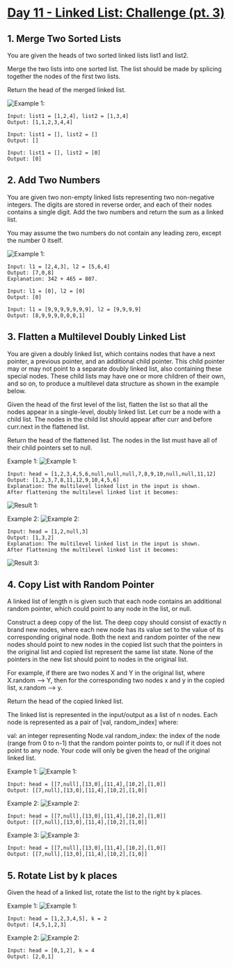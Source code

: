 #  [Day 11 - Linked List: Challenge (pt. 3)](https://leetcode.com/explore/learn/card/linked-list/213/conclusion/1227/)


## 1. Merge Two Sorted Lists

You are given the heads of two sorted linked lists list1 and list2.

Merge the two lists into one sorted list. The list should be made by splicing together the nodes of the first two lists.

Return the head of the merged linked list.


![Example 1:](https://assets.leetcode.com/uploads/2020/10/03/merge_ex1.jpg)

```
Input: list1 = [1,2,4], list2 = [1,3,4]
Output: [1,1,2,3,4,4]
```

```
Input: list1 = [], list2 = []
Output: []
```

```
Input: list1 = [], list2 = [0]
Output: [0]
```

## 2. Add Two Numbers

You are given two non-empty linked lists representing two non-negative integers. The digits are stored in reverse order, and each of their nodes contains a single digit. Add the two numbers and return the sum as a linked list.

You may assume the two numbers do not contain any leading zero, except the number 0 itself.

![Example 1:](https://assets.leetcode.com/uploads/2020/10/02/addtwonumber1.jpg)

```
Input: l1 = [2,4,3], l2 = [5,6,4]
Output: [7,0,8]
Explanation: 342 + 465 = 807.
```

```
Input: l1 = [0], l2 = [0]
Output: [0]
```

```
Input: l1 = [9,9,9,9,9,9,9], l2 = [9,9,9,9]
Output: [8,9,9,9,0,0,0,1]
```

## 3. Flatten a Multilevel Doubly Linked List

You are given a doubly linked list, which contains nodes that have a next pointer, a previous pointer, and an additional child pointer. This child pointer may or may not point to a separate doubly linked list, also containing these special nodes. These child lists may have one or more children of their own, and so on, to produce a multilevel data structure as shown in the example below.

Given the head of the first level of the list, flatten the list so that all the nodes appear in a single-level, doubly linked list. Let curr be a node with a child list. The nodes in the child list should appear after curr and before curr.next in the flattened list.

Return the head of the flattened list. The nodes in the list must have all of their child pointers set to null.

Example 1:
![Example 1:](https://assets.leetcode.com/uploads/2021/11/09/flatten11.jpg)

```
Input: head = [1,2,3,4,5,6,null,null,null,7,8,9,10,null,null,11,12]
Output: [1,2,3,7,8,11,12,9,10,4,5,6]
Explanation: The multilevel linked list in the input is shown.
After flattening the multilevel linked list it becomes:
```

![Result 1:](https://assets.leetcode.com/uploads/2021/11/09/flatten12.jpg)

Example 2:
![Example 2:](https://assets.leetcode.com/uploads/2021/11/09/flatten2.1jpg)

```
Input: head = [1,2,null,3]
Output: [1,3,2]
Explanation: The multilevel linked list in the input is shown.
After flattening the multilevel linked list it becomes:
```

![Result 3:](https://assets.leetcode.com/uploads/2021/11/24/list.jpg)

## 4. Copy List with Random Pointer

A linked list of length n is given such that each node contains an additional random pointer, which could point to any node in the list, or null.

Construct a deep copy of the list. The deep copy should consist of exactly n brand new nodes, where each new node has its value set to the value of its corresponding original node. Both the next and random pointer of the new nodes should point to new nodes in the copied list such that the pointers in the original list and copied list represent the same list state. None of the pointers in the new list should point to nodes in the original list.

For example, if there are two nodes X and Y in the original list, where X.random --> Y, then for the corresponding two nodes x and y in the copied list, x.random --> y.

Return the head of the copied linked list.

The linked list is represented in the input/output as a list of n nodes. Each node is represented as a pair of [val, random_index] where:

val: an integer representing Node.val
random_index: the index of the node (range from 0 to n-1) that the random pointer points to, or null if it does not point to any node.
Your code will only be given the head of the original linked list.

Example 1:
![Example 1:](https://assets.leetcode.com/uploads/2019/12/18/e1.png)

```
Input: head = [[7,null],[13,0],[11,4],[10,2],[1,0]]
Output: [[7,null],[13,0],[11,4],[10,2],[1,0]]
```

Example 2:
![Example 2:](https://assets.leetcode.com/uploads/2019/12/18/e2.png)

```
Input: head = [[7,null],[13,0],[11,4],[10,2],[1,0]]
Output: [[7,null],[13,0],[11,4],[10,2],[1,0]]
```

Example 3:
![Example 3:](https://assets.leetcode.com/uploads/2019/12/18/e3.png)

```
Input: head = [[7,null],[13,0],[11,4],[10,2],[1,0]]
Output: [[7,null],[13,0],[11,4],[10,2],[1,0]]
```

## 5. Rotate List by k places

Given the head of a linked list, rotate the list to the right by k places.

Example 1:
![Example 1:](https://assets.leetcode.com/uploads/2020/11/13/rotate1.jpg)
```
Input: head = [1,2,3,4,5], k = 2
Output: [4,5,1,2,3]
```

Example 2:
![Example 2:](https://assets.leetcode.com/uploads/2020/11/13/roate2.jpg)
```
Input: head = [0,1,2], k = 4
Output: [2,0,1]
```
